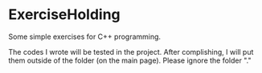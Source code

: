 # ExerciseHolding
Some simple exercises for C++ programming.

The codes I wrote will be tested in the project.
After complishing, I will put them outside of the folder (on the main page).
Please ignore the folder "."
